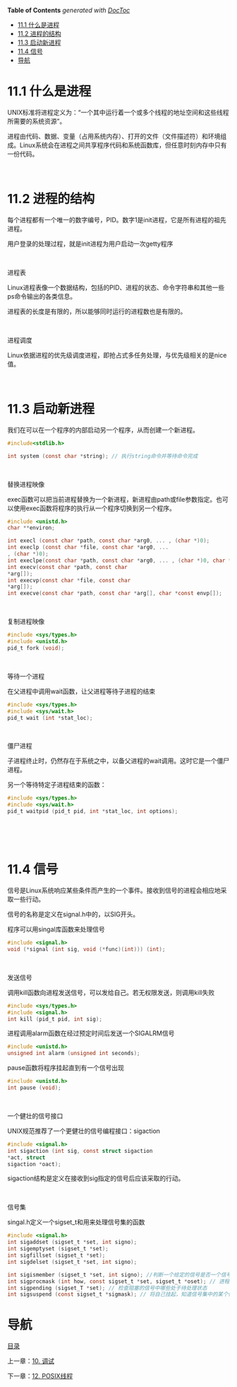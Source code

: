 <!-- START doctoc generated TOC please keep comment here to allow auto update -->
<!-- DON'T EDIT THIS SECTION, INSTEAD RE-RUN doctoc TO UPDATE -->
**Table of Contents**  *generated with [DocToc](https://github.com/thlorenz/doctoc)*

- [11.1 什么是进程](#111-%E4%BB%80%E4%B9%88%E6%98%AF%E8%BF%9B%E7%A8%8B)
- [11.2 进程的结构](#112-%E8%BF%9B%E7%A8%8B%E7%9A%84%E7%BB%93%E6%9E%84)
- [11.3 启动新进程](#113-%E5%90%AF%E5%8A%A8%E6%96%B0%E8%BF%9B%E7%A8%8B)
- [11.4 信号](#114-%E4%BF%A1%E5%8F%B7)
- [导航](#%E5%AF%BC%E8%88%AA)

<!-- END doctoc generated TOC please keep comment here to allow auto update -->

# 11.1 什么是进程

UNIX标准将进程定义为：“一个其中运行着一个或多个线程的地址空间和这些线程所需要的系统资源”。

进程由代码、数据、变量（占用系统内存）、打开的文件（文件描述符）和环境组成。Linux系统会在进程之间共享程序代码和系统函数库，但任意时刻内存中只有一份代码。

 

# 11.2 进程的结构

每个进程都有一个唯一的数字编号，PID。数字1是init进程，它是所有进程的祖先进程。

用户登录的处理过程，就是init进程为用户启动一次getty程序

 

进程表

Linux进程表像一个数据结构，包括的PID、进程的状态、命令字符串和其他一些ps命令输出的各类信息。

进程表的长度是有限的，所以能够同时运行的进程数也是有限的。

 

进程调度

Linux依据进程的优先级调度进程，即抢占式多任务处理，与优先级相关的是nice值。

 

# 11.3 启动新进程

我们在可以在一个程序的内部启动另一个程序，从而创建一个新进程。

```c
#include<stdlib.h>

int system (const char *string); // 执行string命令并等待命令完成
```
 

替换进程映像

exec函数可以把当前进程替换为一个新进程，新进程由path或file参数指定。也可以使用exec函数将程序的执行从一个程序切换到另一个程序。

```c 
#include <unistd.h>
char **environ;

int execl (const char *path, const char *arg0, ... , (char *)0);
int execlp (const char *file, const char *arg0, ...
, (char *)0);
int execlpe(const char *path, const char *arg0, ... , (char *)0, char *const envp[]);
int execv(const char *path, const char
*arg[]);
int execvp(const char *file, const char
*arg[]);
int execve(const char *path, const char *arg[], char *const envp[]);
```
 

复制进程映像

```c
#include <sys/types.h>
#include <unistd.h>
pid_t fork (void);
```
 

等待一个进程

在父进程中调用wait函数，让父进程等待子进程的结束

```c 
#include <sys/types.h>
#include <sys/wait.h>
pid_t wait (int *stat_loc);
```
 

僵尸进程

子进程终止时，仍然存在于系统之中，以备父进程的wait调用。这时它是一个僵尸进程。

另一个等待特定子进程结束的函数：

```c 
#include <sys/types.h>
#include <sys/wait.h>
pid_t waitpid (pid_t pid, int *stat_loc, int options);
```
 

 

# 11.4 信号

信号是Linux系统响应某些条件而产生的一个事件。接收到信号的进程会相应地采取一些行动。

信号的名称是定义在signal.h中的，以SIG开头。

程序可以用singal库函数来处理信号

```c 
#include <signal.h>
void (*signal (int sig, void (*func)(int))) (int);
```
 

发送信号

调用kill函数向进程发送信号，可以发给自己。若无权限发送，则调用kill失败

```c 
#include <sys/types.h>
#include <signal.h>
int kill (pid_t pid, int sig);
```

进程调用alarm函数在经过预定时间后发送一个SIGALRM信号

```c 
#include <unistd.h>
unsigned int alarm (unsigned int seconds);
```

pause函数将程序挂起直到有一个信号出现

```c 
#include <unistd.h>
int pause (void);
```
 

一个健壮的信号接口

UNIX规范推荐了一个更健壮的信号编程接口：sigaction

```c 
#include <signal.h>
int sigaction (int sig, const struct sigaction
*act, struct
sigaction *oact);
``` 

sigaction结构是定义在接收到sig指定的信号后应该采取的行动。

 

信号集

singal.h定义一个sigset_t和用来处理信号集的函数

```c 
#include <signal.h>
int sigaddset (sigset_t *set, int signo);
int sigemptyset (sigset_t *set);
int sigfillset (sigset_t *set);
int sigdelset (sigset_t *set, int signo);

int sigismember (sigset_t *set, int signo); //判断一个给定的信号是否一个信号集的成员
int sigprocmask (int how, const sigset_t *set, sigset_t *oset); // 进程的信号屏蔽字的设置和检查工作
int sigpending (sigset_T *set); // 检查阻塞的信号中哪些处于待处理状态
int sigsuspend (const sigset_t *sigmask); // 将自己挂起，知道信号集中的某个信号到达为止
```

# 导航

[目录](README.md)

上一章：[10. 调试](调试.md)

下一章：[12. POSIX线程](POSIX线程.md)

 